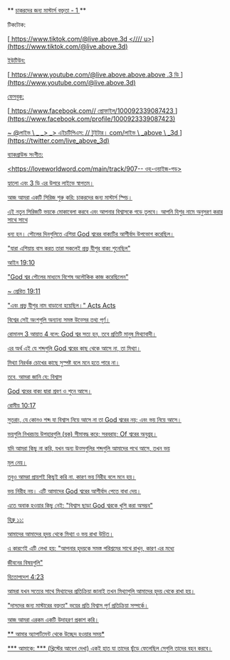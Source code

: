 ** <u> চাকরদের জন্য মাস্টার্স বক্তৃতা - 1 </u> **

টিকটোক:

[<u> https://www.tiktok.com/@live.above.3d <//// u>] (https://www.tiktok.com/@live.above.3d)

ইউটিউব:

[<u> https://www.youtube.com/@live.above.above.above .3 ডি </u>] (https://www.youtube.com/@live.above.3d)

ফেসবুক:

[<u> https://www.facebook.com// প্রোফাইল/100092339087423 </u>] (https://www.facebook.com/profile/1000923339087423)

~ @লাইভ \ _ _> _> <u> এইচটিপিএস: // টুইটার। com/লাইভ \ _above \ _3d </u>] (https://twitter.com/live_above_3d)

ব্যাকগ্রাউন্ড সংগীত:

<https://loveworldword.com/main/track/907-- ওহ-ওয়াইজ-গড>

হ্যালো এবং 3 ডি এর উপরে লাইভে স্বাগতম।

আজ আমরা একটি সিরিজ শুরু করি: চাকরদের জন্য মাস্টার্স স্পিচ।

এই নতুন সিরিজটি ভয়কে মোকাবেলা করবে এবং আপনার বিশ্বাসকে গড়ে তুলবে। আপনি যিশুর নামে অনুসরণ করার সাথে সাথে

ধন্য হন। পৌলের দিনগুলিতে এশিয়া God শ্বরের বাক্যটির আশীর্বাদ উপভোগ করেছিল।

"যারা এশিয়ায় বাস করত তারা সকলেই প্রভু যীশুর বাক্য শুনেছিল"

আইন 19:10

"God শ্বর পৌলের মাধ্যমে বিশেষ অলৌকিক কাজ করেছিলেন"

~ প্রেরিত 19:11

"এবং প্রভু যীশুর নাম বাড়ানো হয়েছিল।" Acts Acts

বিশ্বের সেই অংশগুলি অন্যান্য সমস্ত উত্সের তথ্য পূর্ণ।

রোমানস 3 আয়াত 4 বলে: God শ্বর সত্য হন, তবে প্রতিটি মানুষ মিথ্যাবাদী।

এর অর্থ এই যে শব্দগুলি God শ্বরের কাছ থেকে আসে না, তা মিথ্যা।

মিথ্যা নিরর্থক চোখের কাছে সুস্পষ্ট বলে মনে হতে পারে না।

তবে, আমরা জানি যে: বিশ্বাস

God শ্বরের বাক্য দ্বারা শ্রবণ ও শুনে আসে।

রোমীয় 10:17

সুতরাং, যে কোনও শব্দ যা বিশ্বাস নিয়ে আসে না তা God শ্বরের নয়; এবং ভয় নিয়ে আসে।

ভয়গুলি নিখরচায় উপহারগুলি (ব্লক) সীমাবদ্ধ করে; সরবরাহ; Of শ্বরের অনুগ্রহ।

যদি আমরা কিছু না করি, যখন অন্য উত্সগুলির শব্দগুলি আমাদের পথে আসে, তখন ভয়

মূল নেয়।

তবুও আমরা প্রায়শই কিছুই করি না, কারণ ভয় নিরীহ বলে মনে হয়।

ভয় নিরীহ নয়। এটি আমাদের God শ্বরের আশীর্বাদ পেতে বাধা দেয়।

এতে অবাক হওয়ার কিছু নেই: "বিশ্বাস ছাড়া God শ্বরকে খুশি করা অসম্ভব"

হিব্রু ১১:

আমাদের আমাদের হৃদয় থেকে মিথ্যা ও ভয় রাখা উচিত।

এ কারণেই এটি লেখা হয়: "আপনার হৃদয়কে সমস্ত পরিশ্রমের সাথে রাখুন, কারণ এর মধ্যে

জীবনের বিষয়গুলি"

হিতোপদেশ 4:23

আমরা যখন সত্যের সাথে মিথ্যাদের প্রতিক্রিয়া জানাই তখন মিথ্যাগুলি আমাদের হৃদয় থেকে রাখা হয়।

"দাসদের জন্য মাস্টারের বক্তৃতা" ভয়ের প্রতি বিশ্বাস পূর্ণ প্রতিক্রিয়া সম্পর্কে।

আজ আমরা এরকম একটি উদাহরণ প্রকাশ করি।

** আমার অ্যাপার্টমেন্ট থেকে উচ্ছেদ হওয়ার সময়*

*** আমাকে: *** (খ্রিস্টের আবেগ দেখা) একই হাত যা তাদের ছুঁড়ে ফেলেছিল সেগুলি তাদের বহন করবে।